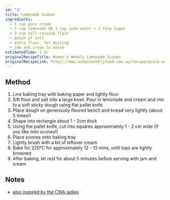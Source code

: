 ```yaml
---
id: "3"
title: Lemonade Scones
ingredients:
  - 1 cup pure cream
  - 1 cup lemonade OR 1 cup soda water + 1 tbsp sugar
  - 3 cup self-raising flour
  - pinch of salt
  - extra flour, for dusting
  - jam and cream to serve
estimatedTime: 1 hr
originalRecipeTitle: Women's Weekly Lemonade Scones
originalRecipeLink: https://www.womensweeklyfood.com.au/recipe/quick-and-easy/lemonade-scones-20352/#recipe-method-begining
---
```


## Method

1. Line baking tray with baking paper and lightly flour
2. Sift flour and salt into a large bowl. Pour in lemonade and cream and mix to a soft sticky dough using flat pallet knife
3. Place dough on generously floured bench and knead very lightly (about 5 times!)
4. Shape into rectangle about 1 - 2cm thick
5. Using the pallet knife, cut into squares approximately 1 - 2 cm wide (if you like mini scones!)
6. Place scones onto baking tray
7. Lightly brush with a bit of leftover cream
8. Bake for 220°C for approximately 12 - 13 mins, until tops are lightly browned
9. After baking, let rest for about 5 minutes before serving with jam and cream

## Notes

- [also inspired by the CWA ladies](https://www.abc.net.au/news/2020-04-30/cwa-member-muriel-halsted-and-her-viral-scones/12189722)
